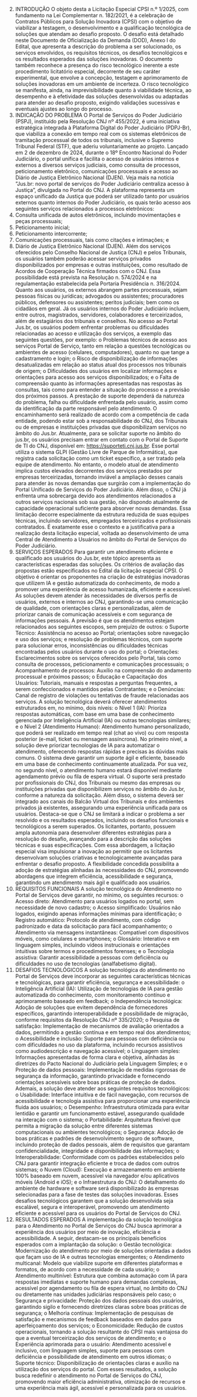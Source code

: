 2. INTRODUÇÃO
O objeto desta a Licitação Especial CPSI n.º 1/2025, com fundamento na Lei Complementar n.
182/2021, é a celebração de Contratos Públicos para Solução Inovadora (CPSI) com o objetivo
de viabilizar a testagem, o desenvolvimento e a qualificação tecnológica de soluções que
atendam ao desafio proposto.
O desafio está detalhado neste Documento de Oficialização da Demanda (DOD), Anexo I do
Edital, que apresenta a descrição do problema a ser solucionado, os serviços envolvidos, os
requisitos técnicos, os desafios tecnológicos e os resultados esperados das soluções inovadoras.
O documento também reconhece a presença do risco tecnológico inerente a este procedimento
licitatório especial, decorrente de seu caráter experimental, que envolve a concepção, testagem
e aprimoramento de soluções inovadoras em um ambiente de incerteza.
O risco tecnológico se manifesta, ainda, na imprevisibilidade quanto à viabilidade técnica, ao
desempenho e à efetividade das soluções desenvolvidas ou adaptadas para atender ao desafio
proposto, exigindo validações sucessivas e eventuais ajustes ao longo do processo.
3. INDICAÇÃO DO PROBLEMA
O Portal de Serviços do Poder Judiciário (PSPJ), instituído pela Resolução CNJ nº 455/2022, é
uma iniciativa estratégica integrada à Plataforma Digital do Poder Judiciário (PDPJ-Br), que
viabiliza a conexão em tempo real com os sistemas eletrônicos de tramitação processual de
todos os tribunais, inclusive o Supremo Tribunal Federal (STF), que aderiu voluntariamente ao
projeto.
Lançado em 2 de dezembro de 2024, durante o 18º Encontro Nacional do Poder Judiciário, o
portal unifica e facilita o acesso de usuários internos e externos a diversos serviços judiciais,
como consulta de processos, peticionamento eletrônico, comunicações processuais e acesso ao
Diário de Justiça Eletrônico Nacional (DJEN). Veja mais na notícia ”Jus.br: novo portal de
serviços do Poder Judiciário centraliza acesso à Justiça”, divulgada no Portal do CNJ.
A plataforma representa um espaço unificado da Justiça que poderá ser utilizado tanto por
usuários externos quanto internos do Poder Judiciário, os quais terão acesso aos seguintes
serviços relacionados a processos eletrônicos:
1. Consulta unificada de autos eletrônicos, incluindo movimentações e peças processuais;
2. Peticionamento inicial;
3. Peticionamento intercorrente;
4. Comunicações processuais, tais como citações e intimações; e
5. Diário de Justiça Eletrônico Nacional (DJEN).
Além dos serviços oferecidos pelo Conselho Nacional de Justiça (CNJ) e pelos Tribunais, os
usuários também poderão acessar serviços privados disponibilizados por empresas e outras
instituições, como resultado de Acordos de Cooperação Técnica firmados com o CNJ. Essa
possibilidade está prevista na Resolução n. 574/2024 e na regulamentação estabelecida pela
Portaria Presidência n. 316/2024.
Quanto aos usuários, os externos abrangem partes processuais, sejam pessoas físicas ou
jurídicas; advogados ou assistentes; procuradores públicos, defensores ou assistentes; peritos
judiciais; bem como os cidadãos em geral. Já os usuários internos do Poder Judiciário incluem,
entre outros, magistrados, servidores, colaboradores e terceirizados, além de estagiários dos
tribunais e conselhos.
No acesso ao Portal Jus.br, os usuários podem enfrentar problemas ou dificuldades relacionadas
ao acesso e utilização dos serviços, a exemplo das seguintes questões, por exemplo:
o Problemas técnicos de acesso aos serviços Portal de Serviço, tanto em relação a
questões tecnológicas ou ambientes de acesso (celulares, computadores), quanto no que
tange a cadastramento e login;
o Risco de disponibilização de informações desatualizadas em relação ao status atual dos
processos nos tribunais de origem;
o Dificuldades dos usuários em localizar informações e orientações para acesso aos
serviços disponibilizados; e
o Falta de compreensão quanto às informações apresentadas nas respostas às consultas,
tais como para entender a situação do processo e a previsão dos próximos passos.
A prestação de suporte dependerá da natureza do problema, falha ou dificuldade enfrentada pelo
usuário, assim como da identificação da parte responsável pelo atendimento. O encaminhamento
será realizado de acordo com a competência de cada entidade, podendo estar sob a
responsabilidade do CNJ, dos Tribunais ou de empresas e instituições privadas que
disponibilizam serviços no âmbito do Jus.br.
Atualmente, para se solicitar suporte no âmbito do jus.br, os usuários precisam entrar em contato
com o Portal de Suporte de TI do CNJ, disponível em: https://suporteti.cnj.jus.br. Esse portal
utiliza o sistema GLPI (Gestão Livre de Parque de Informática), que registra cada solicitação
como um ticket específico, a ser tratado pela equipe de atendimento.
No entanto, o modelo atual de atendimento implica custos elevados decorrentes dos serviços
prestados por empresas terceirizadas, tornando inviável a ampliação desses canais para atender
às novas demandas que surgirão com a implementação do Portal Unificado de Serviços do Poder
Judiciário.
Além disso, o CNJ já enfrenta uma sobrecarga devido aos atendimentos relacionados a outros
serviços nacionais sob sua gestão, não dispondo atualmente de capacidade operacional
suficiente para absorver novas demandas. Essa limitação decorre especialmente da estrutura
reduzida de suas equipes técnicas, incluindo servidores, empregados terceirizados e
profissionais contratados.
É exatamente esse o contexto e a justificativa para a realização desta licitação especial, voltada
ao desenvolvimento de uma Central de Atendimento a Usuários no âmbito do Portal de Serviços
do Poder Judiciário.
4. SERVIÇOS ESPERADOS
Para garantir um atendimento eficiente e qualificado aos usuários do Jus.br, este tópico
apresenta as características esperadas das soluções. Os critérios de avaliação das propostas
estão especificados no Edital da licitação especial CPSI.
O objetivo é orientar os proponentes na criação de estratégias inovadoras que utilizem IA e
gestão automatizada do conhecimento, de modo a promover uma experiência de acesso
humanizada, eficiente e acessível.
As soluções devem atender às necessidades de diversos perfis de usuários, externos e internos
ao CNJ, garantindo-se uma comunicação de qualidade, com orientações claras e
personalizadas, além de priorizar canais de comunicação acessíveis e com segurança de
informações pessoais.
A previsão é que os atendimentos estejam relacionados aos seguintes escopos, sem prejuízo de
outros:
o Suporte Técnico: Assistência no acesso ao Portal; orientações sobre navegação e uso
dos serviços; e resolução de problemas técnicos, com suporte para solucionar erros,
inconsistências ou dificuldades técnicas encontradas pelos usuários durante o uso do
portal;
o Orientações: Esclarecimentos sobre os serviços oferecidos pelo Portal, tais como
consulta de processos, peticionamento e comunicações processuais;
o Acompanhamento de processos: Auxílio na compreensão do andamento processual e
próximos passos;
o Educação e Capacitação dos Usuários: Tutoriais, manuais e respostas a perguntas
frequentes, a serem confeccionados e mantidos pelas Contratantes; e
o Denúncias: Canal de registro de violações ou tentativas de fraude relacionadas aos
serviços.
A solução tecnológica deverá oferecer atendimentos estruturados em, no mínimo, dois níveis:
o Nível 1 (IA): Prioriza respostas automáticas, com base em uma base de conhecimento
gerenciada por Inteligência Artificial (IA) ou outras tecnologias similares; e
o Nível 2 (Atendimento Humano): Atendimento humano personalizado, que poderá ser
realizado em tempo real (chat ao vivo) ou com resposta posterior (e-mail, ticket ou
mensagem assíncrona).
No primeiro nível, a solução deve priorizar tecnologias de IA para automatizar o atendimento,
oferecendo respostas rápidas e precisas às dúvidas mais comuns. O sistema deve garantir um
suporte ágil e eficiente, baseado em uma base de conhecimento continuamente atualizada.
Por sua vez, no segundo nível, o atendimento humano estará disponível mediante agendamento
prévio ou fila de espera virtual. O suporte será prestado por profissionais do CNJ, dos Tribunais
ou mesmo das empresas ou instituições privadas que disponibilizem serviços no âmbito do
Jus.br, conforme a natureza da solicitação. Além disso, o sistema deverá ser integrado aos canais
do Balcão Virtual dos Tribunais e dos ambientes privados já existentes, assegurando uma
experiência unificada para os usuários.
Destaca-se que o CNJ se limitará a indicar o problema a ser resolvido e os resultados esperados,
incluindo os desafios funcionais e tecnológicos a serem superados. Os licitantes, portanto,
possuem ampla autonomia para desenvolver diferentes estratégias para a resolução do desafio,
avançando para a descrição das soluções técnicas e suas especificações.
Com essa abordagem, a licitação especial visa impulsionar a inovação ao permitir que os
licitantes desenvolvam soluções criativas e tecnologicamente avançadas para enfrentar o desafio
proposto. A flexibilidade concedida possibilita a adoção de estratégias alinhadas às necessidades
do CNJ, promovendo abordagens que integrem eficiência, acessibilidade e segurança,
garantindo um atendimento mais ágil e qualificado aos usuários.
5. REQUISITOS FUNCIONAIS
A solução tecnológica do Atendimento no Portal de Serviços deve garantir, no mínimo, os
seguintes recursos:
o Acesso direto: Atendimento para usuários logados no portal, sem necessidade de novo
cadastro;
o Acesso simplificado: Usuários não logados, exigindo apenas informações mínimas para
identificação;
o Registro automático: Protocolo de atendimento, com código padronizado e data da
solicitação para fácil acompanhamento;
o Atendimento via mensagens instantâneas: Compatível com dispositivos móveis, como
celulares e smartphones;
o Glossário: Interativo e em linguagem simples, incluindo vídeos instrucionais e orientações
intuitivas sobre termos e procedimentos forenses; e
o Tecnologia assistiva: Garantir acessibilidade a pessoas com deficiência ou dificuldades no
uso de tecnologias (analfabetismo digital).
6. DESAFIOS TECNOLÓGICOS
A solução tecnológica do atendimento no Portal de Serviços deve incorporar as seguintes
características técnicas e tecnológicas, para garantir eficiência, segurança e acessibilidade:
o Inteligência Artificial (IA): Utilização de tecnologias de IA para gestão automatizada do
conhecimento, com monitoramento contínuo e aprimoramento baseado em feedback;
o Independência tecnológica: Adoção de soluções que evitem dependência de fornecedores
específicos, garantindo interoperabilidade e possibilidade de migração, conforme
requisitos da Resolução CNJ nº 335/2020;
o Pesquisa de satisfação: Implementação de mecanismos de avaliação orientados a dados,
permitindo a gestão contínua e em tempo real dos atendimentos;
o Acessibilidade e inclusão: Suporte para pessoas com deficiência ou com dificuldades no
uso da plataforma, incluindo recursos assistivos como audiodescrição e navegação
acessível;
o Linguagem simples: Informações apresentadas de forma clara e objetiva, alinhadas às
diretrizes do Pacto Nacional do Judiciário pela Linguagem Simples; e
o Proteção de dados pessoais: Implementação de medidas rigorosas de segurança da
informação, garantindo privacidade e fornecendo orientações acessíveis sobre boas
práticas de proteção de dados.
Ademais, a solução deve atender aos seguintes requisitos tecnológicos:
o Usabilidade: Interface intuitiva e de fácil navegação, com recursos de acessibilidade e
tecnologia assistiva para proporcionar uma experiência fluida aos usuários;
o Desempenho: Infraestrutura otimizada para evitar lentidão e garantir um funcionamento
estável, assegurando qualidade na interação com o sistema;
o Portabilidade: Arquitetura flexível que permita a migração da solução entre diferentes
sistemas computacionais ou ambientes tecnológicos;
o Segurança: Adoção de boas práticas e padrões de desenvolvimento seguro de software,
incluindo proteção de dados pessoais, além de requisitos que garantam confidencialidade,
integridade e disponibilidade das informações;
o Interoperabilidade: Conformidade com os padrões estabelecidos pelo CNJ para garantir
integração eficiente e troca de dados com outros sistemas;
o Nuvem (Cloud): Execução e armazenamento em ambiente 100% baseado em nuvem,
acessível via navegador e/ou aplicativos móveis (Android e iOS); e
o Infraestrutura do CNJ: O detalhamento do ambiente de hardware e software será
disponibilizado às empresas selecionadas para a fase de testes das soluções inovadoras.
Esses desafios tecnológicos garantem que a solução desenvolvida seja escalável, segura e
interoperável, promovendo um atendimento eficiente e acessível para os usuários do Portal de
Serviços do CNJ.
7. RESULTADOS ESPERADOS
A implementação da solução tecnológica para o Atendimento no Portal de Serviços do CNJ busca
aprimorar a experiência dos usuários por meio de inovação, eficiência e acessibilidade. A seguir,
destacam-se os principais benefícios esperados com a implantação da solução:
o Gestão tecnológica: Modernização do atendimento por meio de soluções orientadas a
dados que façam uso de IA e outras tecnologias emergentes;
o Atendimento multicanal: Modelo que viabilize suporte em diferentes plataformas e
formatos, de acordo com a necessidade de cada usuário;
o Atendimento multinível: Estrutura que combina automação com IA para respostas
imediatas e suporte humano para demandas complexas, acessível por agendamento ou
fila de espera virtual, no âmbito do CNJ ou diretamente nas unidades judiciárias
responsáveis pelo caso;
o Segurança e privacidade: Proteção dos dados pessoais dos usuários, garantindo sigilo e
fornecendo diretrizes claras sobre boas práticas de segurança;
o Melhoria contínua: Implementação de pesquisas de satisfação e mecanismos de feedback
baseados em dados para aperfeiçoamento dos serviços;
o Economicidade: Redução de custos operacionais, tornando a solução resultante do CPSI
mais vantajosa do que a eventual terceirização dos serviços de atendimento; e
o Experiência aprimorada para o usuário: Atendimento acessível e inclusivo, com linguagem
simples, suporte para pessoas com deficiência e possibilidade de atendimento em outros
idiomas;
o Suporte técnico: Disponibilização de orientações claras e auxílio na utilização dos serviços
do portal.
Com esses resultados, a solução busca redefinir o atendimento no Portal de Serviços do CNJ,
promovendo maior eficiência administrativa, otimização de recursos e uma experiência mais ágil,
acessível e personalizada para os usuários.